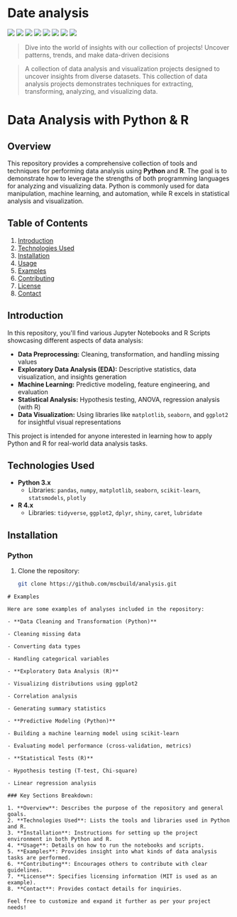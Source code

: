 # Date analysis
![](https://komarev.com/ghpvc/?username=mscbuild) 
 ![](https://img.shields.io/github/license/mscbuild/e-learning) 
 ![](https://img.shields.io/github/repo-size/mscbuild/analysis)
![](https://img.shields.io/badge/PRs-Welcome-green)
![](https://img.shields.io/badge/code%20style-python-green)
![](https://img.shields.io/github/stars/mscbuild)
![](https://img.shields.io/badge/Topic-Github-lighred)
![](https://img.shields.io/website?url=https%3A%2F%2Fgithub.com%2Fmscbuild)

>Dive into the world of insights with our collection of projects! Uncover patterns, trends, and make data-driven decisions

>A collection of data analysis and visualization projects designed to uncover insights from diverse datasets. This collection of data analysis projects demonstrates techniques for extracting, transforming, analyzing, and visualizing data.

 # Data Analysis with Python & R

## Overview
This repository provides a comprehensive collection of tools and techniques for performing data analysis using **Python** and **R**. The goal is to demonstrate how to leverage the strengths of both programming languages for analyzing and visualizing data. Python is commonly used for data manipulation, machine learning, and automation, while R excels in statistical analysis and visualization.

## Table of Contents
1. [Introduction](#introduction)
2. [Technologies Used](#technologies-used)
3. [Installation](#installation)
4. [Usage](#usage)
5. [Examples](#examples)
6. [Contributing](#contributing)
7. [License](#license)
8. [Contact](#contact)

## Introduction

In this repository, you'll find various Jupyter Notebooks and R Scripts showcasing different aspects of data analysis:

- **Data Preprocessing:** Cleaning, transformation, and handling missing values
- **Exploratory Data Analysis (EDA):** Descriptive statistics, data visualization, and insights generation
- **Machine Learning:** Predictive modeling, feature engineering, and evaluation
- **Statistical Analysis:** Hypothesis testing, ANOVA, regression analysis (with R)
- **Data Visualization:** Using libraries like `matplotlib`, `seaborn`, and `ggplot2` for insightful visual representations

This project is intended for anyone interested in learning how to apply Python and R for real-world data analysis tasks.

## Technologies Used

- **Python 3.x**
  - Libraries: `pandas`, `numpy`, `matplotlib`, `seaborn`, `scikit-learn`, `statsmodels`, `plotly`
- **R 4.x**
  - Libraries: `tidyverse`, `ggplot2`, `dplyr`, `shiny`, `caret`, `lubridate`

## Installation

### Python

1. Clone the repository:
   ```bash
   git clone https://github.com/mscbuild/analysis.git
  ```
# Examples

Here are some examples of analyses included in the repository:

- **Data Cleaning and Transformation (Python)**

- Cleaning missing data

- Converting data types

- Handling categorical variables

- **Exploratory Data Analysis (R)**

- Visualizing distributions using ggplot2

- Correlation analysis

- Generating summary statistics

- **Predictive Modeling (Python)**

- Building a machine learning model using scikit-learn

- Evaluating model performance (cross-validation, metrics)

- **Statistical Tests (R)**

- Hypothesis testing (T-test, Chi-square)

- Linear regression analysis

### Key Sections Breakdown:

1. **Overview**: Describes the purpose of the repository and general goals.
2. **Technologies Used**: Lists the tools and libraries used in Python and R.
3. **Installation**: Instructions for setting up the project environment in both Python and R.
4. **Usage**: Details on how to run the notebooks and scripts.
5. **Examples**: Provides insight into what kinds of data analysis tasks are performed.
6. **Contributing**: Encourages others to contribute with clear guidelines.
7. **License**: Specifies licensing information (MIT is used as an example).
8. **Contact**: Provides contact details for inquiries.

Feel free to customize and expand it further as per your project needs!



 


